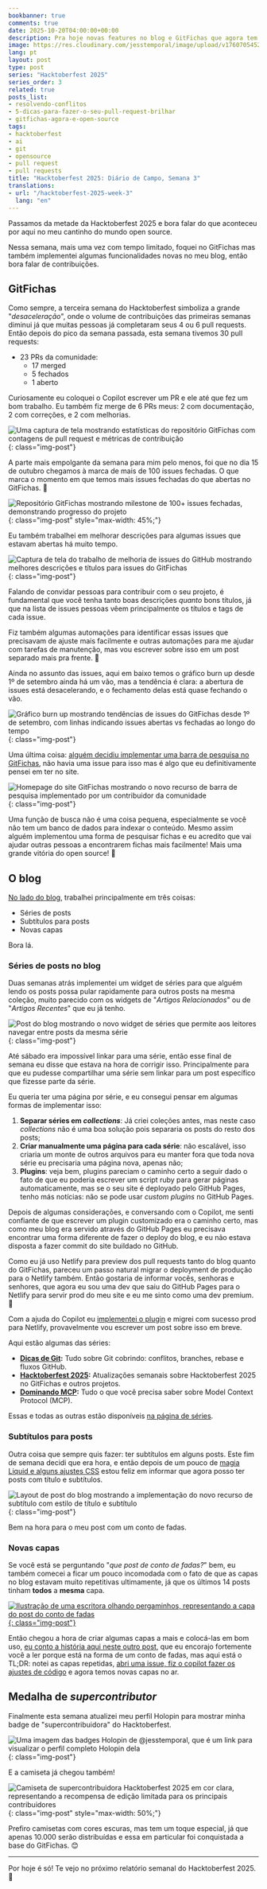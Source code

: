 ```yaml
---
bookbanner: true
comments: true
date: 2025-10-20T04:00:00+00:00
description: Pra hoje novas features no blog e GitFichas que agora tem uma barra de busca!
image: https://res.cloudinary.com/jesstemporal/image/upload/v1760705452/covers/hacktoberfest.jpg
lang: pt
layout: post
type: post
series: "Hacktoberfest 2025"
series_order: 3
related: true
posts_list:
- resolvendo-conflitos
- 5-dicas-para-fazer-o-seu-pull-request-brilhar
- gitfichas-agora-e-open-source
tags:
- hacktoberfest
- ai
- git
- opensource
- pull request
- pull requests
title: "Hacktoberfest 2025: Diário de Campo, Semana 3"
translations:
- url: "/hacktoberfest-2025-week-3"
  lang: "en"
---
```


Passamos da metade da Hacktoberfest 2025 e bora falar do que aconteceu por aqui no meu cantinho do mundo open source.

Nessa semana, mais uma vez com tempo limitado, foquei no GitFichas mas também implementei algumas funcionalidades novas no meu blog, então bora falar de contribuições.

## GitFichas

Como sempre, a terceira semana do Hacktoberfest simboliza a grande "*desaceleração*", onde o volume de contribuições das primeiras semanas diminui já que muitas pessoas já completaram seus 4 ou 6 pull requests. Então depois do pico da semana passada, esta semana tivemos 30 pull requests:

- 23 PRs da comunidade:
    - 17 merged
    - 5 fechados
    - 1 aberto

Curiosamente eu coloquei o Copilot escrever um PR e ele até que fez um bom trabalho. Eu também fiz merge de 6 PRs meus: 2 com documentação, 2 com correções, e 2 com melhorias.

![Uma captura de tela mostrando estatísticas do repositório GitFichas com contagens de pull request e métricas de contribuição](https://res.cloudinary.com/jesstemporal/image/upload/v1760926901/images/hacktoberfest-2025-w3/IMG_0873_qxa065.jpg){: class="img-post"}

A parte mais empolgante da semana para mim pelo menos, foi que no dia 15 de outubro chegamos à marca de mais de 100 issues fechadas. O que marca o momento em que temos mais issues fechadas do que abertas no GitFichas. 🎉

![Repositório GitFichas mostrando milestone de 100+ issues fechadas, demonstrando progresso do projeto](https://res.cloudinary.com/jesstemporal/image/upload/v1760926936/images/hacktoberfest-2025-w3/IMG_0862_ozkatg.jpg){: class="img-post" style="max-width: 45%;"}

Eu também trabalhei em melhorar descrições para algumas issues que estavam abertas há muito tempo.

![Captura de tela do trabalho de melhoria de issues do GitHub mostrando melhores descrições e títulos para issues do GitFichas](https://res.cloudinary.com/jesstemporal/image/upload/v1760970097/images/hacktoberfest-2025-w3/IMG_6050_zs206y.jpg){: class="img-post"}

Falando de convidar pessoas para contribuir com o seu projeto, é fundamental que você tenha tanto boas descrições *quanto* bons títulos, já que na lista de issues pessoas vêem principalmente os títulos e tags de cada issue. 

Fiz também algumas automações para identificar essas issues que precisavam de ajuste mais facilmente e outras automações para me ajudar com tarefas de manutenção, mas vou escrever sobre isso em um post separado mais pra frente. 👀

Ainda no assunto das issues, aqui em baixo temos o gráfico burn up desde 1º de setembro ainda há um vão, mas a tendência é clara: a abertura de issues está desacelerando, e o fechamento delas está quase fechando o vão.

![Gráfico burn up mostrando tendências de issues do GitFichas desde 1º de setembro, com linhas indicando issues abertas vs fechadas ao longo do tempo](https://res.cloudinary.com/jesstemporal/image/upload/v1760926900/images/hacktoberfest-2025-w3/IMG_0880_zxjg9i.jpg){: class="img-post"}

Uma última coisa: [alguém decidiu implementar uma barra de pesquisa no GitFichas](https://github.com/jtemporal/gitfichas/pull/418), não havia uma issue para isso mas é algo que eu definitivamente pensei em ter no site.

![Homepage do site GitFichas mostrando o novo recurso de barra de pesquisa implementado por um contribuidor da comunidade](https://res.cloudinary.com/jesstemporal/image/upload/v1760970631/images/hacktoberfest-2025-w3/Screenshot_2025-10-20_at_10.30.05_AM_zlxymj.png){: class="img-post"}

Uma função de busca não é uma coisa pequena, especialmente se você não tem um banco de dados para indexar o conteúdo. Mesmo assim alguém implementou uma forma de pesquisar fichas e eu acredito que vai ajudar outras pessoas a encontrarem fichas mais facilmente! Mais uma grande vitória do open source! 🎉

## O blog

[No lado do blog](http://github.com/jtemporal/jtemporal.github.io), trabalhei principalmente em três coisas:

- Séries de posts
- Subtítulos para posts
- Novas capas

Bora lá.

### Séries de posts no blog

Duas semanas atrás implementei um widget de séries para que alguém lendo os posts possa pular rapidamente para outros posts na mesma coleção, muito parecido com os widgets de "_Artigos Relacionados_" ou de "_Artigos Recentes_" que eu já tenho.

![Post do blog mostrando o novo widget de séries que permite aos leitores navegar entre posts da mesma série](https://res.cloudinary.com/jesstemporal/image/upload/v1760926901/images/hacktoberfest-2025-w3/IMG_0876_abrmg8.jpg){: class="img-post"}

Até sábado era impossível linkar para uma série, então esse final de semana eu disse que estava na hora de corrigir isso. Principalmente para que eu pudesse compartilhar uma série sem linkar para um post específico que fizesse parte da série.

Eu queria ter uma página por série, e eu consegui pensar em algumas formas de implementar isso:

1. **Separar séries em _collections_**: Já criei coleções antes, mas neste caso _collections_ não é uma boa solução pois separaria os posts do resto dos posts;
2. **Criar manualmente uma página para cada série**: não escalável, isso criaria um monte de outros arquivos para eu manter fora que toda nova série eu precisaria uma página nova, apenas não;
3. **Plugins**: veja bem, plugins pareciam o caminho certo a seguir dado o fato de que eu poderia escrever um script ruby para gerar páginas automaticamente, mas se o seu site é deployado pelo GitHub Pages, tenho más notícias: não se pode usar _custom plugins_ no GitHub Pages.

Depois de algumas considerações, e conversando com o Copilot, me senti confiante de que escrever um plugin customizado era o caminho certo, mas como meu blog era servido através do GitHub Pages eu precisava encontrar uma forma diferente de fazer o deploy do blog, e eu não estava disposta a fazer commit do site buildado no GitHub.

Como eu já uso Netlify para preview dos pull requests tanto do blog quanto do GitFichas, pareceu um passo natural migrar o deployment de produção para o Netlify também. Então gostaria de informar vocês, senhoras e senhores, que agora eu sou uma dev que saiu do GitHub Pages para o Netlify para servir prod do meu site e eu me sinto como uma dev premium. 🤣

Com a ajuda do Copilot eu [implementei o plugin](https://github.com/jtemporal/jtemporal.github.io/pull/354/commits/db2e1e94f49bb3a7c134c35cad37b0b40b0f2bda) e migrei com sucesso prod para  Netlify, provavelmente vou escrever um post sobre isso em breve.

Aqui estão algumas das séries:

* **[Dicas de Git](https://jtemporal.com/series-pt/dicas-de-git/):** Tudo sobre Git cobrindo: conflitos, branches, rebase e fluxos GitHub.
* **[Hacktoberfest 2025](https://jtemporal.com/series-pt/hacktoberfest-2025/):** Atualizações semanais sobre Hacktoberfest 2025 no GitFichas e outros projetos.
* **[Dominando MCP](https://jtemporal.com/series-pt/dominando-mcp/):** Tudo o que você precisa saber sobre Model Context Protocol (MCP).

Essas e todas as outras estão disponíveis [na página de séries](https://jtemporal.com/series-pt).

### Subtítulos para posts

Outra coisa que sempre quis fazer: ter subtítulos em alguns posts. Este fim de semana decidi que era hora, e então depois de um pouco de [magia Liquid e alguns ajustes CSS](https://github.com/jtemporal/jtemporal.github.io/pull/352) estou feliz em informar que agora posso ter posts com título e subtítulos.

![Layout de post do blog mostrando a implementação do novo recurso de subtítulo com estilo de título e subtítulo](https://res.cloudinary.com/jesstemporal/image/upload/v1760926901/images/hacktoberfest-2025-w3/IMG_0877_yuj1jb.jpg){: class="img-post"}

Bem na hora para o meu post com um conto de fadas.

### Novas capas

Se você está se perguntando "*que post de conto de fadas?*" bem, eu também comecei a ficar um pouco incomodada com o fato de que as capas no blog estavam muito repetitivas ultimamente, já que os últimos 14 posts tinham **todos** a **mesma** capa.

[![Ilustração de uma escritora olhando pergaminhos, representando a capa do post do conto de fadas](https://res.cloudinary.com/jesstemporal/image/upload/v1760853062/images/fairy-tale/writer-looking-at-scrolls_rh5z7c.png){: class="img-post"}](https://jtemporal.com/a-escritora-e-o-bot-conto-de-fadas/)

Então chegou a hora de criar algumas capas a mais e colocá-las em bom uso, [eu conto a história aqui neste outro post](https://jtemporal.com/a-escritora-e-o-bot-conto-de-fadas/), que eu encorajo fortemente você a ler porque está na forma de um conto de fadas, mas aqui está o TL;DR: notei as capas repetidas, [abri uma issue, fiz o copilot fazer os ajustes de código](https://github.com/jtemporal/jtemporal.github.io/pull/351) e agora temos novas capas no ar.

## Medalha de _supercontributor_

Finalmente esta semana atualizei meu perfil Holopin para mostrar minha badge de "supercontribuidora" do Hacktoberfest.

![Uma imagem das badges Holopin de @jesstemporal, que é um link para visualizar o perfil completo Holopin dela](https://res.cloudinary.com/jesstemporal/image/upload/v1760926900/images/hacktoberfest-2025-w3/IMG_0883_immvdj.png){: class="img-post"}

E a camiseta já chegou também!

![Camiseta de supercontribuidora Hacktoberfest 2025 em cor clara, representando a recompensa de edição limitada para os principais contribuidores](https://res.cloudinary.com/jesstemporal/image/upload/v1760926902/images/hacktoberfest-2025-w3/IMG_5971_wqmhfe.jpg){: class="img-post" style="max-width: 50%;"}

Prefiro camisetas com cores escuras, mas tem um toque especial, já que apenas 10.000 serão distribuídas e essa em particular foi conquistada a base do GitFichas. 😊

---

Por hoje é só! Te vejo no próximo relatório semanal do Hacktoberfest 2025. 👻